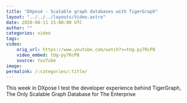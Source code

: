 ```yaml
---
title: "DXposé - Scalable graph databases with TigerGraph"
layout: "../../../layouts/Video.astro"
date: 2020-08-11 15:00:00 UTC
author: ""
categories: video
tags: 
video:
    orig_url: https://www.youtube.com/watch?v=tUg-py7RcP8
    video_embed: tUg-py7RcP8
    source: YouTube
image:
permalink: /:categories/:title/
---
```


This week in DXpose I test the developer experience behind TigerGraph, The Only Scalable Graph Database for The Enterprise